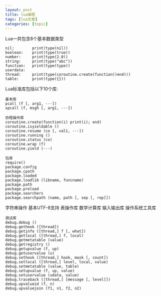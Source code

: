 ```yaml
---
layout: post
title: lua编程 
tags: [lua文章]
categories: [topic]
---
```

<p>Lua一共包含8个基本数据类型</p>
<div class="language-plaintext highlighter-rouge"><div class="highlight"><pre class="highlight"><code>nil:        print(type(nil))
boolean:    print(type(true))
number:     print(type(2.0))
string:     print(type(&#34;abc&#34;))
function:   print(type(type))
userdata:
thread:     print(type(coroutine.create(function()end)))
table:      print(type({}))
</code></pre></div></div>

<p>Lua标准库包括以下10个库:</p>
<div class="language-plaintext highlighter-rouge"><div class="highlight"><pre class="highlight"><code>基本库
pcall (f [, arg1, ···])
xpcall (f, msgh [, arg1, ···])
</code></pre></div></div>

<div class="language-plaintext highlighter-rouge"><div class="highlight"><pre class="highlight"><code>协程操作库
coroutine.create(function(i) print(i); end)
coroutine.isyieldable ()
coroutine.resume (co [, val1, ···])
coroutine.running ()
coroutine.status (co)
coroutine.wrap (f)
coroutine.yield (···)
</code></pre></div></div>

<div class="language-plaintext highlighter-rouge"><div class="highlight"><pre class="highlight"><code>包库
require()
package.config
package.cpath
package.loaded
package.loadlib (libname, funcname)
package.path
package.preload
package.searchers
package.searchpath (name, path [, sep [, rep]])
</code></pre></div></div>

<p>字符串操作
基本UTF-8支持
表操作库
数学计算库
输入输出库
操作系统工具库</p>

<div class="language-plaintext highlighter-rouge"><div class="highlight"><pre class="highlight"><code>调试库
debug.debug ()
debug.gethook ([thread])
debug.getinfo ([thread,] f [, what])
debug.getlocal ([thread,] f, local)
debug.getmetatable (value)
debug.getregistry ()
debug.getupvalue (f, up)
debug.getuservalue (u)
debug.sethook ([thread,] hook, mask [, count])
debug.setlocal ([thread,] level, local, value)
debug.setmetatable (value, table)
debug.setupvalue (f, up, value)
debug.setuservalue (udata, value)
debug.traceback ([thread,] [message [, level]])
debug.upvalueid (f, n)
debug.upvaluejoin (f1, n1, f2, n2)
</code></pre></div></div>